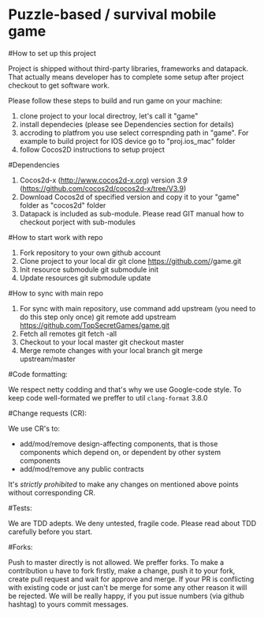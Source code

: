# Puzzle-based / survival mobile game


#How to set up this project

Project is shipped without third-party libraries, frameworks and datapack.
That actually means developer has to complete some setup after project checkout to
get software work.

Please follow these steps to build and run game on your machine:

1. clone project to your local directroy, let's call it "game"
2. install dependecies (please see Dependencies section for details)
3. accroding to platfrom you use select correspnding path in "game". 
    For example to build project for IOS device go to "proj.ios_mac" folder
4. follow Cocos2D instructions to setup project

#Dependencies

1. Cocos2d-x (http://www.cocos2d-x.org) 
	version _3.9_ (https://github.com/cocos2d/cocos2d-x/tree/V3.9)
2. Download Cocos2d of specified version and copy it to your "game" folder as "cocos2d" folder
3. Datapack is included as sub-module. Please read GIT manual how to checkout porject with sub-modules

#How to start work with repo

1. Fork repository to your own github account
2. Clone project to your local dir
	git clone https://github.com/<your github acc>/game.git
3. Init resource submodule
	git submodule init
4. Update resources
	git submodule update

#How to sync with main repo

1. For sync with main repository, use command add upstream (you need to do this step only once)
	git remote add upstream https://github.com/TopSecretGames/game.git
2. Fetch all remotes
	git fetch -all
3. Checkout to your local master
	git checkout master
4. Merge remote changes with your local branch
	git merge upstream/master

#Code formatting:

We respect netty codding and that's why we use Google-code style. 
To keep code well-formated we preffer to util <code>clang-format</code> 3.8.0

#Change requests (CR):

We use CR's to:
- add/mod/remove design-affecting components, that is those components which depend on, or dependent by other system components
- add/mod/remove any public contracts

It's _strictly_ _prohibited_ to make any changes on mentioned above points without corresponding CR.

#Tests:

We are TDD adepts. We deny untested, fragile code. Please read about TDD carefully before you start.

#Forks:

Push to master directly is not allowed. We preffer forks. To make a contribution u have to fork firstly, make a change, push it to your fork, create pull request and wait for approve and merge.
If your PR is conflicting with existing code or just can't be merge for some any other reason it will be rejected.
We will be really happy, if you put issue numbers (via github hashtag) to yours commit messages.


